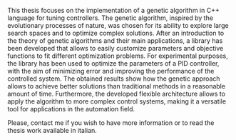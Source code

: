 This thesis focuses on the implementation of a genetic algorithm in C++ language for tuning controllers. The genetic algorithm, inspired by the evolutionary processes of nature, was chosen for its ability to explore large search spaces and to optimize complex solutions. After an introduction to the theory of genetic algorithms and their main applications, a library has been developed that allows to easily customize parameters and objective functions to fit different optimization problems. For experimental purposes, the library has been used to optimize the parameters of a PID controller, with the aim of minimizing error and improving the performance of the controlled system. The obtained results show how the genetic approach allows to achieve better solutions than traditional methods in a reasonable amount of time. Furthermore, the developed flexible architecture allows to apply the algorithm to more complex control systems, making it a versatile tool for applications in the automation field.

Please, contact me if you wish to have more information or to read the thesis work available in italian.
